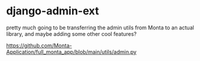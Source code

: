 # django-admin-ext

pretty much going to be transferring the admin utils from Monta to an actual library, and maybe adding some other cool features?

https://github.com/Monta-Application/full_monta_app/blob/main/utils/admin.py

